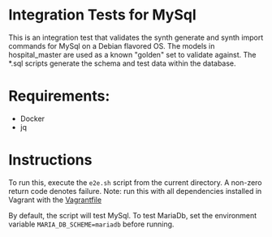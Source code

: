 Integration Tests for MySql
====================================

This is an integration test that validates the synth generate and synth import commands for MySql on a Debian flavored 
OS. The models in hospital_master are used as a known "golden" set to validate against. The *.sql scripts generate the
schema and test data within the database.

# Requirements:
- Docker
- jq

# Instructions

To run this, execute the `e2e.sh` script from the current directory. A non-zero return code denotes failure. 
Note: run this with all dependencies installed in Vagrant with the [Vagrantfile](tools/vagrant/linux/ubuntu/Vagrantfile)

By default, the script will test MySql. To test MariaDb, set the environment variable `MARIA_DB_SCHEME=mariadb` before 
running.